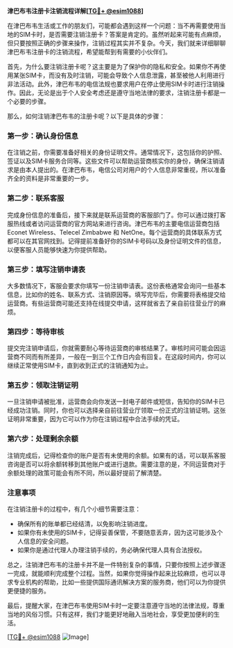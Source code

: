 **津巴布韦注册卡注销流程详解[[TG💪+ @esim1088](https://t.me/s/esim1088)]**

在津巴布韦生活或工作的朋友们，可能都会遇到这样一个问题：当不再需要使用当地的SIM卡时，是否需要注销注册卡？答案是肯定的。虽然听起来可能有点麻烦，但只要按照正确的步骤来操作，注销过程其实并不复杂。今天，我们就来详细聊聊津巴布韦注册卡的注销流程，希望能帮到有需要的小伙伴们。

首先，为什么要注销注册卡呢？这主要是为了保护你的隐私和安全。如果你不再使用某张SIM卡，而没有及时注销，可能会导致个人信息泄露，甚至被他人利用进行非法活动。此外，津巴布韦的电信法规也要求用户在停止使用SIM卡时进行注销操作。因此，无论是出于个人安全考虑还是遵守当地法律的要求，注销注册卡都是一个必要的步骤。

那么，如何注销津巴布韦的注册卡呢？以下是具体的步骤：

### **第一步：确认身份信息**
在注销之前，你需要准备好相关的身份证明文件。通常情况下，这包括你的护照、签证以及SIM卡服务合同等。这些文件可以帮助运营商核实你的身份，确保注销请求是由本人提出的。在津巴布韦，电信公司对用户的个人信息非常重视，所以准备齐全的资料是非常重要的一步。

### **第二步：联系客服**
完成身份信息的准备后，接下来就是联系运营商的客服部门了。你可以通过拨打客服热线或者访问运营商的官方网站来进行咨询。津巴布韦的主要电信运营商包括 Econet Wireless、Telecel Zimbabwe 和 NetOne。每个运营商的具体联系方式都可以在其官网找到。记得提前准备好你的SIM卡号码以及身份证明文件的信息，以便客服人员能够快速为你提供帮助。

### **第三步：填写注销申请表**
大多数情况下，客服会要求你填写一份注销申请表。这份表格通常会询问一些基本信息，比如你的姓名、联系方式、注销原因等。填写完毕后，你需要将表格提交给运营商。有些运营商可能还支持在线提交申请，这样就省去了亲自前往营业厅的麻烦。

### **第四步：等待审核**
提交完注销申请后，你就需要耐心等待运营商的审核结果了。审核时间可能会因运营商不同而有所差异，一般在一到三个工作日内会有回复。在这段时间内，你可以继续正常使用SIM卡，直到收到正式的注销通知为止。

### **第五步：领取注销证明**
一旦注销申请被批准，运营商会向你发送一封电子邮件或短信，告知你的SIM卡已经成功注销。同时，你也可以选择亲自前往营业厅领取一份正式的注销证明。这张证明非常重要，因为它可以作为你在注销过程中合法手续的凭证。

### **第六步：处理剩余余额**
注销完成后，记得检查你的账户是否有未使用的余额。如果有的话，可以联系客服咨询是否可以将余额转移到其他账户或进行退款。需要注意的是，不同运营商对于余额处理的政策可能会有所不同，所以最好提前了解清楚。

### **注意事项**
在注销注册卡的过程中，有几个小细节需要注意：
- 确保所有的账单都已经结清，以免影响注销进度。
- 如果你有未使用的SIM卡，记得妥善保管，不要随意丢弃，因为这可能涉及个人信息的安全问题。
- 如果你是通过代理人办理注销手续的，务必确保代理人具有合法授权。

总之，注销津巴布韦的注册卡并不是一件特别复杂的事情，只要你按照上述步骤逐一完成，就能顺利完成整个过程。当然，如果你觉得操作起来比较麻烦，也可以寻求专业机构的帮助，比如一些提供国际通讯解决方案的服务商，他们可以为你提供更便捷的服务。

最后，提醒大家，在津巴布韦使用SIM卡时一定要注意遵守当地的法律法规，尊重当地的风俗习惯。只有这样，我们才能更好地融入当地社会，享受更加便利的生活。

[[TG💪+ @esim1088](https://t.me/s/esim1088) ![Image](https://i.postimg.cc/4NQfJmqS/Snipaste-2025-05-13-00-14-12.png)]